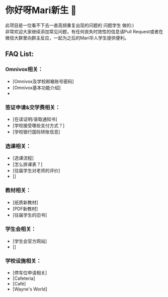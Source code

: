 <!--
解释
-->
# 你好呀Mari新生 👋

此项目是一位看不下去一直高频重复出现的问题的 问题学生 做的:)  
非常欢迎大家继续添加常见问题，有任何丧失时效性的信息请Pull Request或者在微信大群里向群主反应，一起为之后的Mari华人学生提供便利。

## FAQ List:

### Omnivox相关：
- [Omnivox及学校邮箱账号密码]
- [Omnivox基本功能介绍]
- 

### 签证申请&交学费相关：
- [在读证明/录取通知书]
- [学校接受哪些支付方式？]
- [学校银行国际转账信息]

### 选课相关：
- [选课流程]
- [怎么排课表？]
- [往届学生对老师的评价]
- []

### 教材相关：
- [纸质新教材]
- [PDF新教材]
- [往届学生的旧书]

### 学生会相关：
- [学生会官方网站]
- []

### 学校设施相关：
- [停车位申请相关]
- [Cafeteria]
- [Café]
- [Wayne's World]
